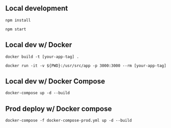 ## Local development

```
npm install
```

```
npm start
```

## Local dev w/ Docker

```
docker build -t [your-app-tag] .
```

```
docker run -it -v ${PWD}:/usr/src/app -p 3000:3000 --rm [your-app-tag]
```

## Local dev w/ Docker Compose

```
docker-compose up -d --build
```

## Prod deploy w/ Docker compose

```
docker-compose -f docker-compose-prod.yml up -d --build
```
